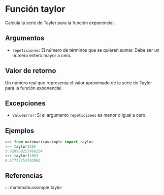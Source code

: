 # Función taylor

Calcula la serie de Taylor para la función exponencial.

## Argumentos

- `repeticiones`: El número de términos que se quieren sumar. Debe ser un número entero mayor a cero.

## Valor de retorno

Un número real que representa el valor aproximado de la serie de Taylor para la función exponencial.

## Excepciones

- `ValueError`: Si el argumento `repeticiones` es menor o igual a cero.

## Ejemplos

```python
>>> from matematicassimple import taylor
>>> taylor(10)
3.828968253968254
>>> taylor(100)
6.17737751763962
```

## Referencias

::: matematicassimple.taylor